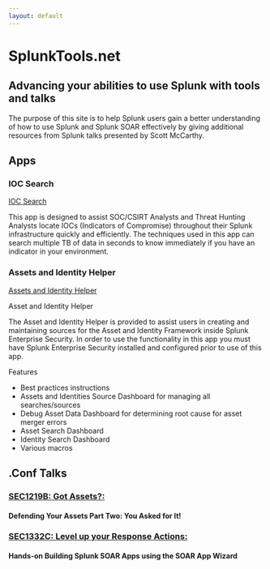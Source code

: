 ```yaml
---
layout: default
---
```


# SplunkTools.net
## Advancing your abilities to use Splunk with tools and talks

The purpose of this site is to help Splunk users gain a better understanding of how to use Splunk and Splunk SOAR effectively by giving additional resources from Splunk talks presented by Scott McCarthy.

## Apps

### IOC Search

<a href="https://splunkbase.splunk.com/app/7436" target="blank">IOC Search</a>

This app is designed to assist SOC/CSIRT Analysts and Threat Hunting Analysts locate IOCs (Indicators of Compromise) throughout their Splunk infrastructure quickly and efficiently. The techniques used in this app can search multiple TB of data in seconds to know immediately if you have an indicator in your environment.

### Assets and Identity Helper
<a href="https://splunkbase.splunk.com/app/6406" target="blank">Assets and Identity Helper</a>

Asset and Identity Helper

The Asset and Identity Helper is provided to assist users in creating and maintaining sources for the Asset and Identity Framework inside Splunk Enterprise Security. In order to use the functionality in this app you must have Splunk Enterprise Security installed and configured prior to use of this app.

Features

- Best practices instructions
- Assets and Identities Source Dashboard for managing all searches/sources
- Debug Asset Data Dashboard for determining root cause for asset merger errors
- Asset Search Dashboard
- Identity Search Dashboard
- Various macros

## .Conf Talks

### [**SEC1219B:** Got Assets?:](SEC1219B)
#### Defending Your Assets Part Two: You Asked for It!

### [**SEC1332C:** Level up your Response Actions: ](SEC1332C)
#### Hands-on Building Splunk SOAR Apps using the SOAR App Wizard ##